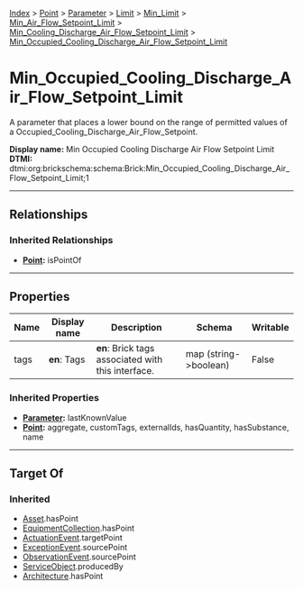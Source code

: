 [Index](../../../../../../index.md) > [Point](../../../../../Point.md) > [Parameter](../../../../Parameter.md) > [Limit](../../../Limit.md) > [Min_Limit](../../Min_Limit.md) > [Min_Air_Flow_Setpoint_Limit](../Min_Air_Flow_Setpoint_Limit.md) > [Min_Cooling_Discharge_Air_Flow_Setpoint_Limit](Min_Cooling_Discharge_Air_Flow_Setpoint_Limit.md) > [Min_Occupied_Cooling_Discharge_Air_Flow_Setpoint_Limit](#)
# Min_Occupied_Cooling_Discharge_Air_Flow_Setpoint_Limit

A parameter that places a lower bound on the range of permitted values of a Occupied_Cooling_Discharge_Air_Flow_Setpoint.


**Display name:** Min Occupied Cooling Discharge Air Flow Setpoint Limit<br />
**DTMI:** dtmi:org:brickschema:schema:Brick:Min_Occupied_Cooling_Discharge_Air_Flow_Setpoint_Limit;1

---

## Relationships

### Inherited Relationships
* **[Point](../../../../../Point.md):** isPointOf

---

## Properties

|Name|Display name|Description|Schema|Writable|
|-|-|-|-|-|
|tags|**en**: Tags|**en**: Brick tags associated with this interface.|map (string->boolean)|False|
### Inherited Properties
* **[Parameter](../../../../Parameter.md):** lastKnownValue
* **[Point](../../../../../Point.md):** aggregate, customTags, externalIds, hasQuantity, hasSubstance, name

---

## Target Of
### Inherited
* [Asset](../../../../../../Asset/Asset.md).hasPoint
* [EquipmentCollection](../../../../../../Collection/EquipmentCollection.md).hasPoint
* [ActuationEvent](../../../../../../Event/PointEvent/ActuationEvent.md).targetPoint
* [ExceptionEvent](../../../../../../Event/PointEvent/ExceptionEvent.md).sourcePoint
* [ObservationEvent](../../../../../../Event/PointEvent/ObservationEvent.md).sourcePoint
* [ServiceObject](../../../../../../Information/ServiceObject/ServiceObject.md).producedBy
* [Architecture](../../../../../../Space/Architecture/Architecture.md).hasPoint
